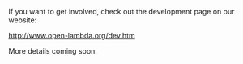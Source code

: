 If you want to get involved, check out the development page on our website:

http://www.open-lambda.org/dev.htm

More details coming soon.
